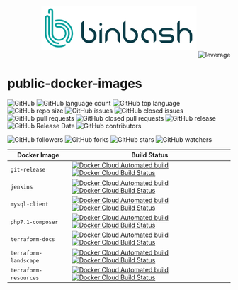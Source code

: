 <div align="center">
    <img src="https://github.com/binbashar/public-docker-images/blob/master/figures/binbash.png" alt="drawing" width="350"/>
</div>
<div align="right">
  <img src="https://github.com/binbashar/public-docker-images/blob/master/figures/binbash-leverage-docker.png" alt="leverage" width="230"/>
</div>

# public-docker-images

![GitHub](https://img.shields.io/github/license/binbashar/public-docker-images.svg)
![GitHub language count](https://img.shields.io/github/languages/count/binbashar/public-docker-images.svg)
![GitHub top language](https://img.shields.io/github/languages/top/binbashar/public-docker-images.svg)
![GitHub repo size](https://img.shields.io/github/repo-size/binbashar/public-docker-images.svg)
![GitHub issues](https://img.shields.io/github/issues/binbashar/public-docker-images.svg)
![GitHub closed issues](https://img.shields.io/github/issues-closed/binbashar/public-docker-images.svg)
![GitHub pull requests](https://img.shields.io/github/issues-pr/binbashar/public-docker-images.svg)
![GitHub closed pull requests](https://img.shields.io/github/issues-pr-closed/binbashar/public-docker-images.svg)
![GitHub release](https://img.shields.io/github/release/binbashar/public-docker-images.svg)
![GitHub Release Date](https://img.shields.io/github/release-date/binbashar/public-docker-images.svg)
![GitHub contributors](https://img.shields.io/github/contributors/binbashar/public-docker-images.svg)

![GitHub followers](https://img.shields.io/github/followers/binbashar.svg?style=social)
![GitHub forks](https://img.shields.io/github/forks/binbashar/public-docker-images.svg?style=social)
![GitHub stars](https://img.shields.io/github/stars/binbashar/public-docker-images.svg?style=social)
![GitHub watchers](https://img.shields.io/github/watchers/binbashar/public-docker-images.svg?style=social)

|Docker Image| Build Status|
|---|---|
|`git-release`|[![Docker Cloud Automated build](https://img.shields.io/docker/cloud/automated/binbash/git-release.svg)](https://cloud.docker.com/u/binbash/repository/docker/binbash/git-release/general) [![Docker Cloud Build Status](https://img.shields.io/docker/cloud/build/binbash/git-release.svg)](https://cloud.docker.com/u/binbash/repository/docker/binbash/git-release/builds)|
|`jenkins`|[![Docker Cloud Automated build](https://img.shields.io/docker/cloud/automated/binbash/jenkins.svg)](https://cloud.docker.com/u/binbash/repository/docker/binbash/jenkins/general) [![Docker Cloud Build Status](https://img.shields.io/docker/cloud/build/binbash/jenkins.svg)](https://cloud.docker.com/u/binbash/repository/docker/binbash/jenkins/builds)|
|`mysql-client`|[![Docker Cloud Automated build](https://img.shields.io/docker/cloud/automated/binbash/mysql-client.svg)](https://cloud.docker.com/u/binbash/repository/docker/binbash/mysql-client/general) [![Docker Cloud Build Status](https://img.shields.io/docker/cloud/build/binbash/mysql-client.svg)](https://cloud.docker.com/u/binbash/repository/docker/binbash/mysql-client/builds)|
|`php7.1-composer`|[![Docker Cloud Automated build](https://img.shields.io/docker/cloud/automated/binbash/php7.1-composer.svg)](https://cloud.docker.com/u/binbash/repository/docker/binbash/php7.1-composer/general) [![Docker Cloud Build Status](https://img.shields.io/docker/cloud/build/binbash/php7.1-composer.svg)](https://cloud.docker.com/u/binbash/repository/docker/binbash/php7.1-composer/builds)|
| `terraform-docs` |[![Docker Cloud Automated build](https://img.shields.io/docker/cloud/automated/binbash/terraform-docs.svg)](https://cloud.docker.com/u/binbash/repository/docker/binbash/terraform-docs/general) [![Docker Cloud Build Status](https://img.shields.io/docker/cloud/build/binbash/terraform-docs.svg)](https://cloud.docker.com/u/binbash/repository/docker/binbash/terraform-docs/builds)|
| `terraform-landscape` |[![Docker Cloud Automated build](https://img.shields.io/docker/cloud/automated/binbash/terraform-landscape.svg)](https://cloud.docker.com/u/binbash/repository/docker/binbash/terraform-landscape/general) [![Docker Cloud Build Status](https://img.shields.io/docker/cloud/build/binbash/terraform-landscape.svg)](https://cloud.docker.com/u/binbash/repository/docker/binbash/terraform-landscape/builds)|
| `terraform-resources` |[![Docker Cloud Automated build](https://img.shields.io/docker/cloud/automated/binbash/terraform-resources.svg)](https://cloud.docker.com/u/binbash/repository/docker/binbash/terraform-resources/general) [![Docker Cloud Build Status](https://img.shields.io/docker/cloud/build/binbash/terraform-resources.svg)](https://cloud.docker.com/u/binbash/repository/docker/binbash/terraform-resources/builds)|